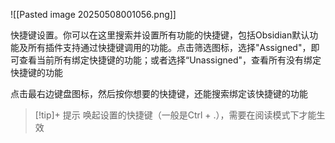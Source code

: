 ![[Pasted image 20250508001056.png]]

快捷键设置。你可以在这里搜索并设置所有功能的快捷键，包括Obsidian默认功能及所有插件支持通过快捷键调用的功能。点击筛选图标，选择"Assigned"，即可查看当前所有绑定快捷键的功能；或者选择“Unassigned"，查看所有没有绑定快捷键的功能

点击最右边键盘图标，然后按你想要的快捷键，还能搜索绑定该快捷键的功能


> [!tip]+ 提示
> 唤起设置的快捷键（一般是Ctrl + .），需要在阅读模式下才能生效


